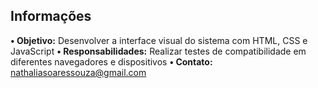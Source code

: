 ## Informações

**• Objetivo:** Desenvolver a interface visual do sistema com HTML, CSS e JavaScript
**• Responsabilidades:** Realizar testes de compatibilidade em diferentes navegadores e dispositivos
**• Contato:** nathaliasoaressouza@gmail.com